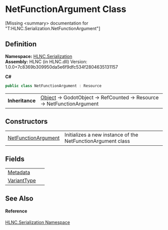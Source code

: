 # NetFunctionArgument Class


\[Missing &lt;summary&gt; documentation for "T:HLNC.Serialization.NetFunctionArgument"\]



## Definition
**Namespace:** <a href="N_HLNC_Serialization">HLNC.Serialization</a>  
**Assembly:** HLNC (in HLNC.dll) Version: 1.0.0+7c8369b309950da5e6f9dfc534f2804635131157

**C#**
``` C#
public class NetFunctionArgument : Resource
```

<table><tr><td><strong>Inheritance</strong></td><td><a href="https://learn.microsoft.com/dotnet/api/system.object" target="_blank" rel="noopener noreferrer">Object</a>  →  GodotObject  →  RefCounted  →  Resource  →  NetFunctionArgument</td></tr>
</table>



## Constructors
<table>
<tr>
<td><a href="M_HLNC_Serialization_NetFunctionArgument__ctor">NetFunctionArgument</a></td>
<td>Initializes a new instance of the NetFunctionArgument class</td></tr>
</table>

## Fields
<table>
<tr>
<td><a href="F_HLNC_Serialization_NetFunctionArgument_Metadata">Metadata</a></td>
<td> </td></tr>
<tr>
<td><a href="F_HLNC_Serialization_NetFunctionArgument_VariantType">VariantType</a></td>
<td> </td></tr>
</table>

## See Also


#### Reference
<a href="N_HLNC_Serialization">HLNC.Serialization Namespace</a>  
